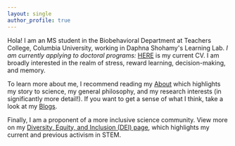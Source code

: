 ```yaml
---
layout: single
author_profile: true
---
```


Hola! I am an MS student in the Biobehavioral Department at Teachers College, Columbia University, working in Daphna Shohamy's Learning Lab. *I am currently applying to doctoral programs:* [HERE](https://docs.google.com/document/d/1OrH4y00ohf-tMxeit2iNLg1f2ngMRq-P04Gsi8EXJzk/edit) is my current CV. I am broadly interested in the realm of stress, reward learning, decision-making, and memory.  

To learn more about me, I recommend reading my [About](https://greyes1996.github.io/about/) which highlights my story to science, my general philosophy, and my research interests (in significantly more detail!). If you want to get a sense of what I think, take a look at my [Blogs](https://greyes1996.github.io/blog). 

Finally, I am a proponent of a more inclusive science community. View more on my [Diversity, Equity, and Inclusion (DEI) page](https://greyes1996.github.io/dei), which highlights my current and previous activism in STEM. 
